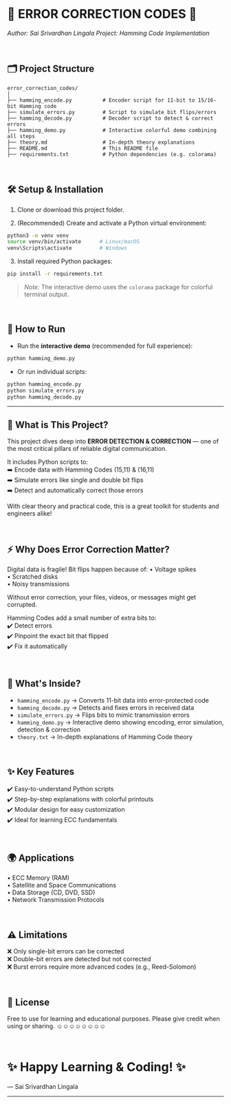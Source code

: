 
# 🎯 **ERROR CORRECTION CODES** 🎯

*Author: Sai Srivardhan Lingala*
*Project: Hamming Code Implementation*

<br>

## 🗂️ **Project Structure**

```
error_correction_codes/
│
├── hamming_encode.py          # Encoder script for 11-bit to 15/16-bit Hamming code
├── simulate_errors.py         # Script to simulate bit flips/errors
├── hamming_decode.py          # Decoder script to detect & correct errors
├── hamming_demo.py            # Interactive colorful demo combining all steps
├── theory.md                  # In-depth theory explanations
├── README.md                  # This README file
├── requirements.txt           # Python dependencies (e.g. colorama)

```

<br>

## 🛠️ **Setup & Installation**

1. Clone or download this project folder.

2. (Recommended) Create and activate a Python virtual environment:

```bash
python3 -m venv venv
source venv/bin/activate      # Linux/macOS
venv\Scripts\activate         # Windows
```

3. Install required Python packages:

```bash
pip install -r requirements.txt
```

> *Note:* The interactive demo uses the `colorama` package for colorful terminal output.

<br>

## 🚀 **How to Run**

* Run the **interactive demo** (recommended for full experience):

```bash
python hamming_demo.py
```

* Or run individual scripts:

```bash
python hamming_encode.py
python simulate_errors.py
python hamming_decode.py
```

---

## 🔎 **What is This Project?**

This project dives deep into **ERROR DETECTION & CORRECTION** —
one of the most critical pillars of reliable digital communication.

It includes Python scripts to:<br>
➡️ Encode data with Hamming Codes (15,11) & (16,11)<br>
➡️ Simulate errors like single and double bit flips<br>
➡️ Detect and automatically correct those errors<br>

With clear theory and practical code, this is a great toolkit for
students and engineers alike!

<br>

## ⚡ **Why Does Error Correction Matter?**

Digital data is fragile! Bit flips happen because of:
• Voltage spikes<br>
• Scratched disks<br>
• Noisy transmissions<br>

Without error correction, your files, videos, or messages might get corrupted.

Hamming Codes add a small number of extra bits to:<br>
✔️ Detect errors<br>
✔️ Pinpoint the exact bit that flipped<br>
✔️ Fix it automatically<br>

<br>

## 📂 **What's Inside?**

* `hamming_encode.py` → Converts 11-bit data into error-protected code
* `hamming_decode.py` → Detects and fixes errors in received data
* `simulate_errors.py` → Flips bits to mimic transmission errors
* `hamming_demo.py` → Interactive demo showing encoding, error simulation, detection & correction
* `theory.txt` → In-depth explanations of Hamming Code theory

<br>

## ✨ **Key Features**

✔️ Easy-to-understand Python scripts<br>
✔️ Step-by-step explanations with colorful printouts<br>
✔️ Modular design for easy customization<br>
✔️ Ideal for learning ECC fundamentals<br>

<br>

## 🌍 **Applications**

• ECC Memory (RAM)<br>
• Satellite and Space Communications<br>
• Data Storage (CD, DVD, SSD)<br>
• Network Transmission Protocols<br>

<br>

## ⚠️ **Limitations**

❌ Only single-bit errors can be corrected<br>
❌ Double-bit errors are detected but not corrected<br>
❌ Burst errors require more advanced codes (e.g., Reed-Solomon)<br>

<br>

## 📜 **License**

Free to use for learning and educational purposes.
Please give credit when using or sharing.
☺☺☺☺☺☺☺☺

<br>

# ✨ Happy Learning & Coding! ✨

— Sai Srivardhan Lingala

---

